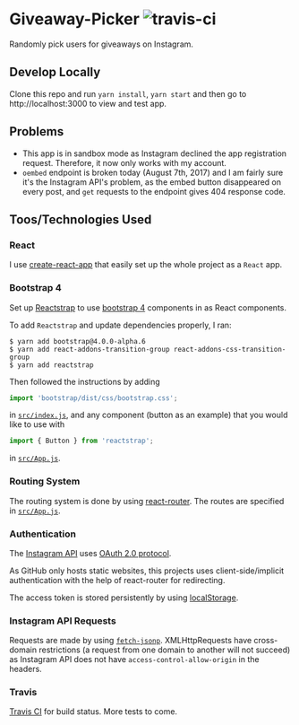 # Giveaway-Picker ![travis-ci](https://travis-ci.org/42mandychen/giveawaypicker.svg?branch=master)
Randomly pick users for giveaways on Instagram.

## Develop Locally

Clone this repo and run `yarn install`,  `yarn start`  and then go to http://localhost:3000 to view and test app.

## Problems

- This app is in sandbox mode as Instagram declined the app registration request. Therefore, it now only works with my account.
- `oembed` endpoint is broken today (August 7th, 2017) and I am fairly sure it's the Instagram API's problem, as the embed button disappeared on every post, and `get` requests to the endpoint gives 404 response code.

## Toos/Technologies Used

### React

I use [create-react-app](https://github.com/facebookincubator/create-react-app) that easily set up the whole project as a `React` app.

### Bootstrap 4

Set up [Reactstrap](http://reactstrap.github.io/) to use [bootstrap 4](https://v4-alpha.getbootstrap.com/) components in as React components.

To add `Reactstrap` and update dependencies properly, I ran:

```shell
$ yarn add bootstrap@4.0.0-alpha.6
$ yarn add react-addons-transition-group react-addons-css-transition-group
$ yarn add reactstrap
```

Then followed the instructions by adding

```javascript
import 'bootstrap/dist/css/bootstrap.css';
```

in [`src/index.js`](./src/index.js), and any component (button as an example) that you would like to use with

```javascript
import { Button } from 'reactstrap';
```

in [`src/App.js`](./src/App.js).

### Routing System

The routing system is done by using [react-router](https://reacttraining.com/react-router/). The routes are specified in [`src/App.js`](./src/App.js).

### Authentication

The [Instagram API](https://www.instagram.com/developer/authentication/) uses [OAuth 2.0 protocol](http://tools.ietf.org/html/draft-ietf-oauth-v2-12).

As GitHub only hosts static websites, this projects uses client-side/implicit authentication with the help of react-router for redirecting.

The access token is stored persistently by using [localStorage](https://www.w3schools.com/html/html5_webstorage.asp).

### Instagram API Requests

Requests are made by using [`fetch-jsonp`](https://github.com/camsong/fetch-jsonp). XMLHttpRequests have cross-domain restrictions (a request from one domain to another will not succeed) as Instagram API does not have `access-control-allow-origin` in the headers.

### Travis

[Travis CI](https://travis-ci.org/) for build status. More tests to come.
